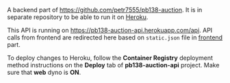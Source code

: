 A backend part of https://github.com/petr7555/pb138-auction. It is in separate repository to be able to run it on [Heroku](https://pb138-auction-frontend.herokuapp.com/).

This API is running on https://pb138-auction-api.herokuapp.com/api. API calls from frontend are redirected here based on `static.json` file in [frontend](https://github.com/petr7555/auction-frontend/) part.

To deploy changes to Heroku, follow the **Container Registry** deployment method instructions on the **Deploy** tab of **pb138-auction-api** project. Make sure that **web** dyno is **ON**.
